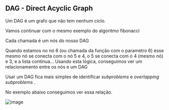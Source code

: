 ## DAG - Direct Acyclic Graph

Um DAG é um grafo que não tem nenhum ciclo.

Vamos continuar com o mesmo exemplo do algoritmo fibonacci

Cada chamada é um nós do nosso DAG

Quando estamos no nó 6 (ou chamada da função com o parametro 6) esse mesmo nó se conecta com o nó 5 e 4, o 5 se conecta com o 4 (mesmo nó) e 3, e a lista continua...
Usando esta lógica, conseguimos ver um relacionamento entre os nós e um DAG

Usar um DAG fica mais simples de identificar *subproblems* e *overlapping subproblems* .

No exemplo abaixo conseguimos ver essa relação.

![image](https://user-images.githubusercontent.com/5891902/179262582-5eaf5a2a-e82d-4554-af3b-e215aa2bffbe.png)






